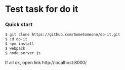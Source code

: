 # Test task for do it 

### Quick start

```sh
$ git clone https://github.com/SomeSomeone/do-it.git
$ cd do-it
$ npm install
$ webpack
$ node server.js
```
If all ok, open link http://localhost:8000/
